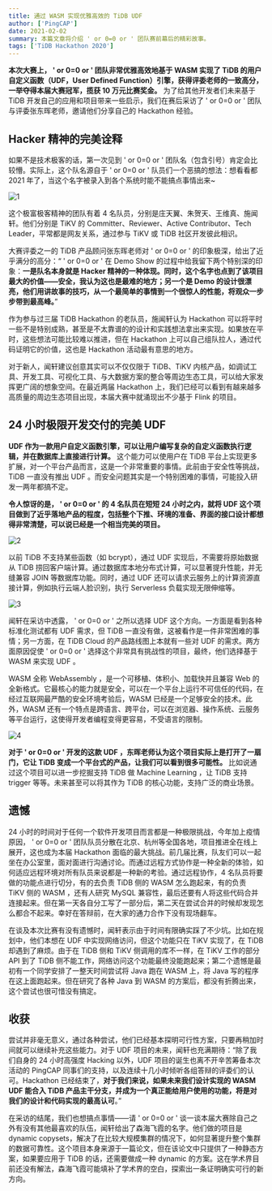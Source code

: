 ```yaml
---
title: 通过 WASM 实现优雅高效的 TiDB UDF
author: ['PingCAP']
date: 2021-02-02
summary: 本篇文章将介绍 ' or 0=0 or ' 团队赛前幕后的精彩故事。
tags: ['TiDB Hackathon 2020']
---
```


**本次大赛上， ' or 0=0 or ' 团队非常优雅高效地基于 WASM 实现了 TiDB 的用户自定义函数（UDF，User Defined Function）引擎，获得评委老师的一致高分，一举夺得本届大赛冠军，揽获 10 万元比赛奖金。** 为了给其他开发者们未来基于 TiDB 开发自己的应用和项目带来一些启示，我们在赛后采访了 ' or 0=0 or ' 团队与评委张东晖老师，邀请他们分享自己的 Hackathon 经验。

## Hacker 精神的完美诠释

如果不是技术极客的话，第一次见到 ' or 0=0 or ' 团队名（包含引号）肯定会比较懵。实际上，这个队名源自于 ' or 0=0 or ' 队员们一个恶搞的想法：想看看都 2021 年了，当这个名字被录入到各个系统时能不能搞点事情出来~

![1](media/effective-tidb-udf-through-wasm/1.png)

这个极富极客精神的团队有着 4 名队员，分别是庄天翼、朱贺天、王维真、施闻轩。他们分别是 TiKV 的 Committer、Reviewer、Active Contributor、Tech Leader，平常都是网友关系，通过参与 TiKV 或 TiDB 社区开发彼此相识。

大赛评委之一的 TiDB 产品顾问张东晖老师对 ' or 0=0 or ' 的印象极深，给出了近乎满分的高分：“ ' or 0=0 or ' 在 Demo Show 的过程中给我留下两个特别深的印象：**一是队名本身就是 Hacker 精神的一种体现。同时，这个名字也点到了该项目最大的价值——安全，我认为这也是最难的地方；另一个是 Demo 的设计很漂亮，他们用讲故事的技巧，从一个最简单的事情到一个很惊人的性能，将观众一步步带到最高峰。**”

作为参与过三届 TiDB Hackathon 的老队员，施闻轩认为 Hackathon 可以将平时一些不是特别成熟，甚至是不太靠谱的的设计和实践想法拿出来实现。如果放在平时，这些想法可能比较难以推进，但在 Hackathon 上可以自己组队拉人，通过代码证明它的价值，这也是 Hackathon 活动最有意思的地方。

对于新人，闻轩建议创意其实可以不仅仅限于 TiDB、TiKV 内核产品，如调试工具、开发工具、可视化工具、与大数据方案的整合等周边生态工具，可以给大家发挥更广阔的想象空间。在最近两届 Hackathon 上，我们已经可以看到有越来越多高质量的周边生态项目出现，本届大赛中就涌现出不少基于 Flink 的项目。

## 24 小时极限开发交付的完美 UDF

**UDF 作为一款用户自定义函数引擎，可以让用户编写复杂的自定义函数执行逻辑，并在数据库上直接进行计算。** 这个能力可以使用户在 TiDB 平台上实现更多扩展，对一个平台产品而言，这是一个非常重要的事情。此前由于安全性等挑战， TiDB 一直没有推出 UDF 。而安全问题其实是一个特别困难的事情，可能投入研发一两年都搞不定。

**令人惊讶的是， ' or 0=0 or ' 的 4 名队员在短短 24 小时之内，就将 UDF 这个项目做到了近乎落地产品的程度，包括整个下推、环境的准备、界面的接口设计都想得非常清楚，可以说已经是一个相当完美的项目。**

![2](media/effective-tidb-udf-through-wasm/2.png)

以前 TiDB 不支持某些函数（如 bcrypt），通过 UDF 实现后，不需要将原始数据从 TiDB 捞回客户端计算。通过数据库本地分布式计算，可以显著提升性能，并无缝兼容 JOIN 等数据库功能。同时，通过 UDF 还可以请求云服务上的计算资源直接计算，例如执行云端人脸识别，执行 Serverless 负载实现无限伸缩等。

![3](media/effective-tidb-udf-through-wasm/3.png)

闻轩在采访中透露， ' or 0=0 or ' 之所以选择 UDF 这个方向。一方面是看到各种标准化测试都有 UDF 需求，但 TiDB 一直没有做，这被看作是一件非常困难的事情；另一方面，在 TiDB Cloud 的产品路线图上本就有一些对 UDF 的需求。两方面原因促使 ' or 0=0 or ' 选择这个非常具有挑战性的项目，最终，他们选择基于 WASM 来实现 UDF 。

WASM 全称 WebAssembly ，是一个可移植、体积小、加载快并且兼容 Web 的全新格式。它最核心的能力就是安全，可以在一个平台上运行不可信任的代码，在经过互联网最严酷的安全环境考验后，WASM 已经是一个足够安全的技术。此外，WASM 还有一个特点是跨语言、跨平台，可以在浏览器、操作系统、云服务等平台运行，这使得开发者编程变得更容易，不受语言的限制。

![4](media/effective-tidb-udf-through-wasm/4.png)

**对于 ' or 0=0 or ' 开发的这款 UDF ，东晖老师认为这个项目实际上是打开了一扇门，它让 TiDB 变成一个平台式的产品，让我们可以看到很多可能性。** 比如说通过这个项目可以进一步挖掘支持 TiDB 做 Machine Learning ，让 TiDB 支持 trigger 等等。未来甚至可以将其作为 TiDB 的核心功能，支持广泛的商业场景。

## 遗憾

24 小时的时间对于任何一个软件开发项目而言都是一种极限挑战，今年加上疫情原因， ' or 0=0 or ' 团队队员分散在北京、杭州等全国各地，项目推进全在线上展开，这也成为本届 Hackathon 面临的最大挑战。前几届比赛，队友们可以一起坐在办公室里，面对面进行沟通讨论。而通过远程方式协作是一种全新的体验，如何适应远程环境对所有队员来说都是一种新的考验。通过远程协作，4 名队员将要做的功能点进行切分，有的去负责 TiDB 侧的 WASM 怎么跑起来，有的负责 TiKV 侧的 WASM ，还有人研究 MySQL 兼容性，最后还要有人将这些代码合并连接起来。但在第一天各自分工写了一部分后，第二天在尝试合并的时候却发现怎么都合不起来。幸好在答辩前，在大家的通力合作下没有现场翻车。

在谈及本次比赛有没有遗憾时，闻轩表示由于时间有限确实踩了不少坑。比如在规划中，他们本想在 UDF 中实现网络访问，但这个功能只在 TiKV 实现了，在 TiDB 却遇到了麻烦。由于在 TiDB 侧和 TiKV 侧调用的库不一样，在 TiKV 工作的部分 API 到了 TiDB 侧不能工作，网络访问这个功能最终没能跑起来；第二个遗憾是最初有一个同学安排了一整天时间尝试将 Java 跑在 WASM 上，将 Java 写的程序在这上面跑起来。但在研究了各种 Java 到 WASM 的方案后，都没有折腾出来，这个尝试也很可惜没有搞定。

## 收获

尝试并非毫无意义，通过各种尝试，他们已经基本探明可行性方案，只要再稍加时间就可以继续补充这些能力。对于 UDF 项目的未来，闻轩也充满期待：“除了我们自身的 24 小时高强度 Hacking 以外，UDF 项目的诞生也离不开辛苦筹备本次活动的 PingCAP 同事们的支持，以及连续十几小时倾听各组答辩的评委们的认可。Hackathon 已经结束了，**对于我们来说，如果未来我们设计实现的 WASM UDF 能合入 TiDB 产品主干分支，并成为一个真正能给用户使用的功能，将是对我们的设计和代码实现的最高认可**。”

在采访的结尾，我们也想搞点事情——请 ' or 0=0 or ' 谈一谈本届大赛除自己之外有没有其他最喜欢的队伍，闻轩给出了森海飞霞的名字。他们做的项目是 dynamic copysets，解决了在比较大规模集群的情况下，如何显著提升整个集群的数据可靠性。这个项目本身来源于一篇论文，但在该论文中只提供了一种静态方案，如果要应用于 TiDB 的话，还需要做成一种 dynamic 的方案。这在学术界目前还没有解法，森海飞霞可能填补了学术界的空白，探索出一条证明确实可行的新方向。
